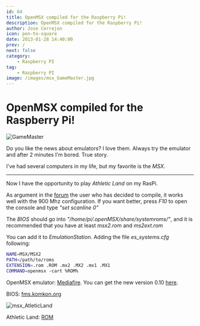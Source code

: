 ```yaml
---
id: 64
title: OpenMSX compiled for the Raspberry Pi!
description: OpenMSX compiled for the Raspberry Pi!
author: Jose Cerrejon
icon: pen-to-square
date: 2013-01-28 14:40:00
prev: /
next: false
category:
    - Raspberry PI
tag:
    - Raspberry PI
image: /images/msx_GameMaster.jpg
---
```


# OpenMSX compiled for the Raspberry Pi!

![GameMaster](/images/msx_GameMaster.jpg)

Do you like the news about emulators? I love them. Always try the emulator and after 2 minutes I'm bored. True story.

I've had several computers in my life, but my favorite is the _MSX_.

---

Now I have the opportunity to play _Athletic Land_ on my RasPi.

As argument in the [forum](https://www.raspberrypi.org/phpBB3/viewtopic.php?f=78&t=31277) the user who has decided to compile, it works well with the 900 Mhz configuration. If you want better, press _F10_ to open the console and type _"set scanline 0"_

The _BIOS_ should go into _"/home/pi/.openMSX/share/systemroms/"_, and it is recommended that you have at least _msx2.rom_ and _ms2ext.rom_

You can add it to _EmulationStation_. Adding the file _es_systems.cfg_ following:

```bash
NAME=MSX/MSX2
PATH=/path/to/roms
EXTENSION=.rom .ROM .mx2 .MX2 .mx1 .MX1
COMMAND=openmsx -cart %ROM%
```

OpenMSX emulator: [Mediafire](https://www.mediafire.com/?ka48s8kx6ffmn97). You can get the new version 0.10 [here](/post.php?id=382).

BIOS: [fms.komkon.org](https://fms.komkon.org/fMSX/)

![msx_AtleticLand](/images/msx_AtleticLand.jpg)

Athletic Land: [ROM](https://www.romnation.net/srv/download/rom/26183/msx1/Athletic-Land-1984-Konami-J.html)
